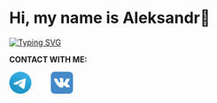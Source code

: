 <h1>Hi, my name is Aleksandr👋</h1>

[![Typing SVG](https://readme-typing-svg.demolab.com?font=Manrope&weight=700&size=30&pause=1000&color=F89820&background=FFFFDD00&width=435&lines=I'm+a+Java+Developer)](https://git.io/typing-svg)

**CONTACT WITH ME:**

<div style="display: flex;">
	<a href="https://t.me/agluzhin"><img src="img/telegram-icon.svg" style="width: 40px; height: 40px;" /></a>&nbsp; &nbsp; &nbsp; &nbsp; &nbsp;<a href="https://vk.com/a.luzhin74"><img src="img/vk-icon.svg" style="width: 40px; height: 40px;" /></a>&nbsp; &nbsp; &nbsp; &nbsp; &nbsp;
</div>
